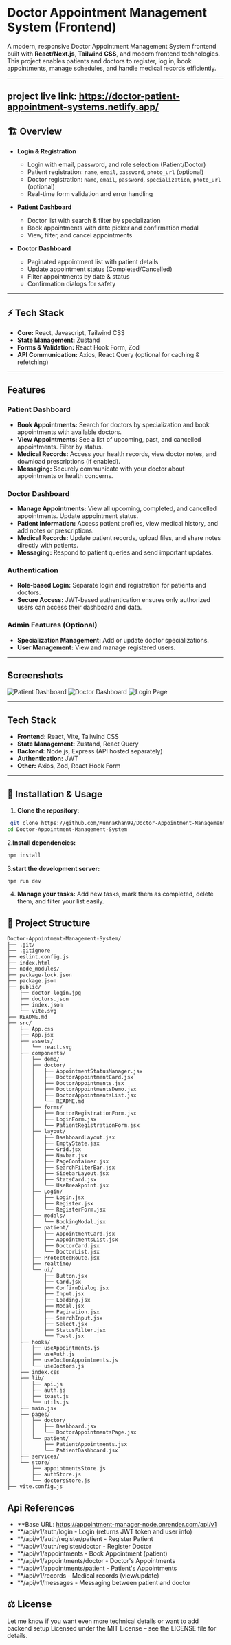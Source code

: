 # Doctor Appointment Management System (Frontend)
A modern, responsive Doctor Appointment Management System frontend built with **React/Next.js**, **Tailwind CSS**, and modern frontend technologies.  
This project enables patients and doctors to register, log in, book appointments, manage schedules, and handle medical records efficiently.

---
## project live link: https://doctor-patient-appointment-systems.netlify.app/
## 🏗 Overview

- **Login & Registration**
  - Login with email, password, and role selection (Patient/Doctor)
  - Patient registration: `name`, `email`, `password`, `photo_url` (optional)
  - Doctor registration: `name`, `email`, `password`, `specialization`, `photo_url` (optional)
  - Real-time form validation and error handling

- **Patient Dashboard**
  - Doctor list with search & filter by specialization
  - Book appointments with date picker and confirmation modal
  - View, filter, and cancel appointments

- **Doctor Dashboard**
  - Paginated appointment list with patient details
  - Update appointment status (Completed/Cancelled)
  - Filter appointments by date & status
  - Confirmation dialogs for safety

---

## ⚡ Tech Stack

- **Core:** React, Javascript, Tailwind CSS  
- **State Management:** Zustand 
- **Forms & Validation:** React Hook Form, Zod  
- **API Communication:** Axios, React Query (optional for caching & refetching)  

---
## Features

### Patient Dashboard
- **Book Appointments:** Search for doctors by specialization and book appointments with available doctors.
- **View Appointments:** See a list of upcoming, past, and cancelled appointments. Filter by status.
- **Medical Records:** Access your health records, view doctor notes, and download prescriptions (if enabled).
- **Messaging:** Securely communicate with your doctor about appointments or health concerns.

### Doctor Dashboard
- **Manage Appointments:** View all upcoming, completed, and cancelled appointments. Update appointment status.
- **Patient Information:** Access patient profiles, view medical history, and add notes or prescriptions.
- **Medical Records:** Update patient records, upload files, and share notes directly with patients.
- **Messaging:** Respond to patient queries and send important updates.

### Authentication
- **Role-based Login:** Separate login and registration for patients and doctors.
- **Secure Access:** JWT-based authentication ensures only authorized users can access their dashboard and data.

### Admin Features (Optional)
- **Specialization Management:** Add or update doctor specializations.
- **User Management:** View and manage registered users.

---

## Screenshots

<!-- Add your images here -->
![Patient Dashboard](./public/patient-dashboard.png)
![Doctor Dashboard](./public/doctor-dashboard.png)
![Login Page](./public/login-page.png)

---

## Tech Stack

- **Frontend:** React, Vite, Tailwind CSS
- **State Management:** Zustand, React Query
- **Backend:** Node.js, Express (API hosted separately)
- **Authentication:** JWT
- **Other:** Axios, Zod, React Hook Form

---

## 🚀 Installation & Usage

1. **Clone the repository:**

```bash
 git clone https://github.com/MunnaKhan99/Doctor-Appointment-Management-System.git
cd Doctor-Appointment-Management-System
```
2.**Install dependencies:**
```bash
npm install
```
3.**start the development server:**
```bash
npm run dev
```
4. **Manage your tasks:**
 Add new tasks, mark them as completed, delete them, and filter your list easily.
## 📂 Project Structure

```text
Doctor-Appointment-Management-System/
├── .git/
├── .gitignore
├── eslint.config.js
├── index.html
├── node_modules/
├── package-lock.json
├── package.json
├── public/
│   ├── doctor-login.jpg
│   ├── doctors.json
│   ├── index.json
│   └── vite.svg
├── README.md
├── src/
│   ├── App.css
│   ├── App.jsx
│   ├── assets/
│   │   └── react.svg
│   ├── components/
│   │   ├── demo/
│   │   ├── doctor/
│   │   │   ├── AppointmentStatusManager.jsx
│   │   │   ├── DoctorAppointmentCard.jsx
│   │   │   ├── DoctorAppointments.jsx
│   │   │   ├── DoctorAppointmentsDemo.jsx
│   │   │   ├── DoctorAppointmentsList.jsx
│   │   │   └── README.md
│   │   ├── forms/
│   │   │   ├── DoctorRegistrationForm.jsx
│   │   │   ├── LoginForm.jsx
│   │   │   └── PatientRegistrationForm.jsx
│   │   ├── layout/
│   │   │   ├── DashboardLayout.jsx
│   │   │   ├── EmptyState.jsx
│   │   │   ├── Grid.jsx
│   │   │   ├── Navbar.jsx
│   │   │   ├── PageContainer.jsx
│   │   │   ├── SearchFilterBar.jsx
│   │   │   ├── SidebarLayout.jsx
│   │   │   ├── StatsCard.jsx
│   │   │   └── UseBreakpoint.jsx
│   │   ├── Login/
│   │   │   ├── Login.jsx
│   │   │   ├── Register.jsx
│   │   │   └── RegisterForm.jsx
│   │   ├── modals/
│   │   │   └── BookingModal.jsx
│   │   ├── patient/
│   │   │   ├── AppointmentCard.jsx
│   │   │   ├── AppointmentsList.jsx
│   │   │   ├── DoctorCard.jsx
│   │   │   └── DoctorList.jsx
│   │   ├── ProtectedRoute.jsx
│   │   ├── realtime/
│   │   └── ui/
│   │       ├── Button.jsx
│   │       ├── Card.jsx
│   │       ├── ConfirmDialog.jsx
│   │       ├── Input.jsx
│   │       ├── Loading.jsx
│   │       ├── Modal.jsx
│   │       ├── Pagination.jsx
│   │       ├── SearchInput.jsx
│   │       ├── Select.jsx
│   │       ├── StatusFilter.jsx
│   │       └── Toast.jsx
│   ├── hooks/
│   │   ├── useAppointments.js
│   │   ├── useAuth.js
│   │   ├── useDoctorAppointments.js
│   │   └── useDoctors.js
│   ├── index.css
│   ├── lib/
│   │   ├── api.js
│   │   ├── auth.js
│   │   ├── toast.js
│   │   └── utils.js
│   ├── main.jsx
│   ├── pages/
│   │   ├── doctor/
│   │   │   ├── Dashboard.jsx
│   │   │   └── DoctorAppointmentsPage.jsx
│   │   └── patient/
│   │       ├── PatientAppointments.jsx
│   │       └── PatientDashboard.jsx
│   ├── services/
│   └── store/
│       ├── appointmentsStore.js
│       ├── authStore.js
│       └── doctorsStore.js
├── vite.config.js
```

## Api References
- **Base URL: https://appointment-manager-node.onrender.com/api/v1
- **/api/v1/auth/login - Login (returns JWT token and user info)
- **/api/v1/auth/register/patient - Register Patient
- **/api/v1/auth/register/doctor - Register Doctor
- **/api/v1/appointments - Book Appointment (patient)
- **/api/v1/appointments/doctor - Doctor's Appointments
- **/api/v1/appointments/patient - Patient's Appointments
- **/api/v1/records - Medical records (view/update)
- **/api/v1/messages - Messaging between patient and doctor 



## ⚖️ License
Let me know if you want even more technical details or want to add backend setup
Licensed under the MIT License – see the LICENSE file for details.

